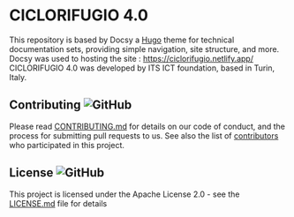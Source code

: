 # CICLORIFUGIO 4.0 

This repository is based by Docsy a [Hugo](https://gohugo.io/) theme for technical documentation sets, providing simple navigation, site structure, and more.
Docsy was used to hosting the site : https://ciclorifugio.netlify.app/
CICLORIFUGIO 4.0 was developed by ITS ICT foundation, based in Turin, Italy.


## Contributing ![GitHub](https://img.shields.io/github/contributors/google/docsy)

Please read [CONTRIBUTING.md](https://github.com/google/docsy/blob/master/CONTRIBUTING.md) for details on our code of conduct, and the process for submitting pull requests to us.
See also the list of [contributors](https://github.com/google/docsy/graphs/contributors) who participated in this project.

## License ![GitHub](https://img.shields.io/github/license/google/docsy)

This project is licensed under the Apache License 2.0 - see the [LICENSE.md](https://github.com/google/docsy/blob/master/LICENSE) file for details
